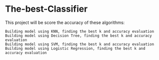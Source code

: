 # The-best-Classifier

This project will be score the accuracy of these algorithms:

    Building model using KNN, finding the best k and accuracy evaluation 
    Building model using Decision Tree, finding the best k and accuracy evaluation 
    Building model using SVM, finding the best k and accuracy evaluation 
    Building model using Logistic Regression, finding the best k and accuracy evaluation 
